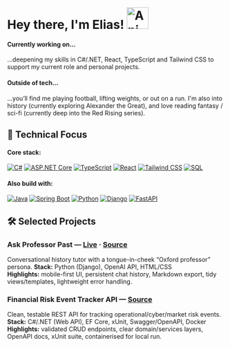 <h1 align="left">Hey there, I'm Elias! <img src="https://iam-weijie.github.io/wave/hand-emoji.svg" alt="Animated Emoji" width="50" height="50"> </h1>

#### Currently working on...
...deepening my skills in C#/.NET, React, TypeScript and Tailwind CSS to support my current role and personal projects. 

#### Outside of tech...
...you’ll find me playing football, lifting weights, or out on a run. I'm also into history (currently exploring Alexander the Great), and love reading fantasy / sci-fi (currently deep into the Red Rising series).

## 🚀 **Technical Focus**

#### Core stack:
[![C#](https://img.shields.io/badge/C%23-239120?style=for-the-badge&logo=dotnet&logoColor=white)](https://learn.microsoft.com/en-us/dotnet/csharp/)
[![ASP.NET Core](https://img.shields.io/badge/ASP.NET_Core-512BD4?style=for-the-badge&logo=.net&logoColor=white)](https://learn.microsoft.com/en-us/aspnet/core/?view=aspnetcore-8.0)
[![TypeScript](https://img.shields.io/badge/TypeScript-3178C6?style=for-the-badge&logo=typescript&logoColor=white)](https://www.typescriptlang.org/docs/)
[![React](https://img.shields.io/badge/React-61DAFB?style=for-the-badge&logo=react&logoColor=black)](https://react.dev/)
[![Tailwind CSS](https://img.shields.io/badge/Tailwind_CSS-38B2AC?style=for-the-badge&logo=tailwindcss&logoColor=white)](https://tailwindcss.com/docs)
[![SQL](https://img.shields.io/badge/SQL-003B57?style=for-the-badge&logo=mysql&logoColor=white)](https://dev.mysql.com/doc/)

#### Also build with:
[![Java](https://img.shields.io/badge/Java-ED8B00?style=for-the-badge&logo=openjdk&logoColor=white)](https://docs.oracle.com/en/java/)
[![Spring Boot](https://img.shields.io/badge/Spring_Boot-6DB33F?style=for-the-badge&logo=springboot&logoColor=white)](https://spring.io/projects/spring-boot)
[![Python](https://img.shields.io/badge/Python-3776AB?style=for-the-badge&logo=python&logoColor=white)](https://docs.python.org/3/)
[![Django](https://img.shields.io/badge/Django-092E20?style=for-the-badge&logo=django&logoColor=white)](https://docs.djangoproject.com/en/stable/)
[![FastAPI](https://img.shields.io/badge/FastAPI-009688?style=for-the-badge&logo=fastapi&logoColor=white)](https://fastapi.tiangolo.com/)

## 🛠 Selected Projects

### Ask Professor Past — [Live](https://askprofessorpast.com) · [Source](https://github.com/3ixas/ask-professor-past)
Conversational history tutor with a tongue-in-cheek “Oxford professor” persona.
**Stack:** Python (Django), OpenAI API, HTML/CSS  
**Highlights:** mobile-first UI, persistent chat history, Markdown export, tidy views/templates, lightweight error handling.

### Financial Risk Event Tracker API — [Source](https://github.com/3ixas/risk-event-tracker)
Clean, testable REST API for tracking operational/cyber/market risk events.\
**Stack:** C#/.NET (Web API), EF Core, xUnit, Swagger/OpenAPI, Docker  
**Highlights:** validated CRUD endpoints, clear domain/services layers, OpenAPI docs, xUnit suite, containerised for local run.
